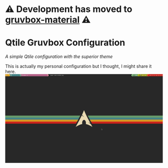 # ⚠️ Development has moved to [gruvbox-material](github.com/hiimsergey/qtile-gruvbox-material) ⚠️

# Qtile Gruvbox Configuration
*A simple Qtile configuration with the superior theme*

This is actually my personal configuration but I thought, I might share it here.
![hehe](gruvarch.jpg)

